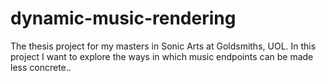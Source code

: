 # dynamic-music-rendering
The thesis project for my masters in Sonic Arts at Goldsmiths, UOL. In this project I want to explore the ways in which music endpoints can be made less concrete.. 
